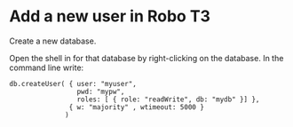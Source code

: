 # Add a new user in Robo T3

Create a new database. 

Open the shell in for that database by right-clicking on the database.
In the command line write: 

```
db.createUser( { user: "myuser",
                 pwd: "mypw",
                 roles: [ { role: "readWrite", db: "mydb" }] },
               { w: "majority" , wtimeout: 5000 } 
              )
```